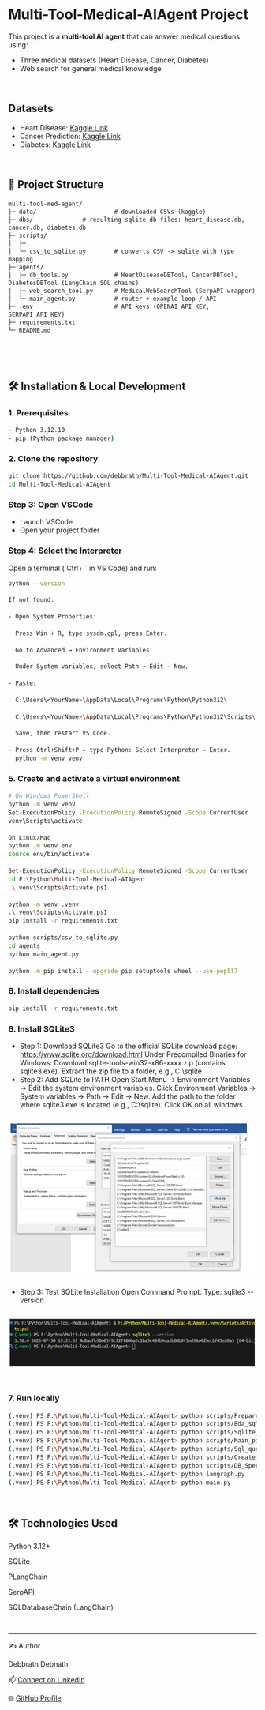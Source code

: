 # Multi-Tool-Medical-AIAgent Project

This project is a **multi-tool AI agent** that can answer medical questions using:
- Three medical datasets (Heart Disease, Cancer, Diabetes)
- Web search for general medical knowledge

<br/>

## Datasets
- Heart Disease: [Kaggle Link](https://www.kaggle.com/datasets/johnsmith88/heart-disease-dataset)
- Cancer Prediction: [Kaggle Link](https://www.kaggle.com/datasets/rabieelkharoua/cancer-prediction-dataset)
- Diabetes: [Kaggle Link](https://www.kaggle.com/datasets/mathchi/diabetes-data-set)

<br/>

## 📂 Project Structure

```
multi-tool-med-agent/
├─ data/                      # downloaded CSVs (kaggle)
├─ dbs/              # resulting sqlite db files: heart_disease.db, cancer.db, diabetes.db
├─ scripts/
│  ├─ 
│  └─ csv_to_sqlite.py        # converts CSV -> sqlite with type mapping
├─ agents/
│  ├─ db_tools.py             # HeartDiseaseDBTool, CancerDBTool, DiabetesDBTool (LangChain SQL chains)
│  ├─ web_search_tool.py      # MedicalWebSearchTool (SerpAPI wrapper)
│  └─ main_agent.py           # router + example loop / API
├─ .env                       # API keys (OPENAI_API_KEY, SERPAPI_API_KEY)
├─ requirements.txt
└─ README.md



```
<br/>

## 🛠 Installation & Local Development
### 1. Prerequisites
```bash
- Python 3.12.10
- pip (Python package manager)
```
### 2. Clone the repository
```bash
git clone https://github.com/debbrath/Multi-Tool-Medical-AIAgent.git
cd Multi-Tool-Medical-AIAgent
```
### Step 3: Open VSCode
- Launch VSCode.
- Open your project folder 
### Step 4: Select the Interpreter
Open a terminal (`Ctrl+`` in VS Code) and run:
```bash
python --version

If not found.

- Open System Properties:

  Press Win + R, type sysdm.cpl, press Enter.

  Go to Advanced → Environment Variables.

  Under System variables, select Path → Edit → New.

- Paste:

  C:\Users\<YourName>\AppData\Local\Programs\Python\Python312\

  C:\Users\<YourName>\AppData\Local\Programs\Python\Python312\Scripts\

  Save, then restart VS Code.

- Press Ctrl+Shift+P → type Python: Select Interpreter → Enter.
  python -m venv venv

```

### 5. Create and activate a virtual environment
```bash
# On Windows PowerShell
python -m venv venv
Set-ExecutionPolicy -ExecutionPolicy RemoteSigned -Scope CurrentUser
venv\Scripts\activate

On Linux/Mac
python -m venv env
source env/bin/activate

Set-ExecutionPolicy -ExecutionPolicy RemoteSigned -Scope CurrentUser
cd F:\Python\Multi-Tool-Medical-AIAgent
.\.venv\Scripts\Activate.ps1

python -m venv .venv
.\.venv\Scripts\Activate.ps1
pip install -r requirements.txt

python scripts/csv_to_sqlite.py
cd agents
python main_agent.py

python -m pip install --upgrade pip setuptools wheel --use-pep517
```
### 6. Install dependencies
```bash
pip install -r requirements.txt
```
### 6. Install SQLite3
- Step 1: Download SQLite3
    Go to the official SQLite download page: https://www.sqlite.org/download.html
    Under Precompiled Binaries for Windows:
    Download sqlite-tools-win32-x86-xxxx.zip (contains sqlite3.exe).
    Extract the zip file to a folder, e.g., C:\sqlite.
- Step 2: Add SQLite to PATH
    Open Start Menu → Environment Variables → Edit the system environment variables.
    Click Environment Variables → System variables → Path → Edit → New.
    Add the path to the folder where sqlite3.exe is located (e.g., C:\sqlite).
    Click OK on all windows.

```
```
![Screenshot](https://github.com/debbrath/Multi-Tool-Medical-AIAgent/blob/main/image/1.png)

```
```  
- Step 3: Test SQLite Installation
    Open Command Prompt.
    Type:
    sqlite3 --version
```
```
![Screenshot](https://github.com/debbrath/Multi-Tool-Medical-AIAgent/blob/main/image/2.png)

```
```
    
```
```
### 7. Run locally
```bash
(.venv) PS F:\Python\Multi-Tool-Medical-AIAgent> python scripts/Prepare_db.py
(.venv) PS F:\Python\Multi-Tool-Medical-AIAgent> python scripts/Eda_sqlite.py
(.venv) PS F:\Python\Multi-Tool-Medical-AIAgent> python scripts/Sqlite_langchain_inspect.py
(.venv) PS F:\Python\Multi-Tool-Medical-AIAgent> python scripts/Main_pipeline.py
(.venv) PS F:\Python\Multi-Tool-Medical-AIAgent> python scripts/Sql_query_chain_pipeline.py
(.venv) PS F:\Python\Multi-Tool-Medical-AIAgent> python scripts/Create_sql_agent.py
(.venv) PS F:\Python\Multi-Tool-Medical-AIAgent> python scripts/DB_Specific_Agent_Tools.py
(.venv) PS F:\Python\Multi-Tool-Medical-AIAgent> python langraph.py
(.venv) PS F:\Python\Multi-Tool-Medical-AIAgent> python main.py

```
<br/>

## 🛠 Technologies Used

Python 3.12+

SQLite

PLangChain

SerpAPI

SQLDatabaseChain (LangChain)

<br/>

---

✍️ Author

Debbrath Debnath

📫 [Connect on LinkedIn](https://www.linkedin.com/in/debbrathdebnath/)

🌐 [GitHub Profile](https://github.com/debbrath) 






 
